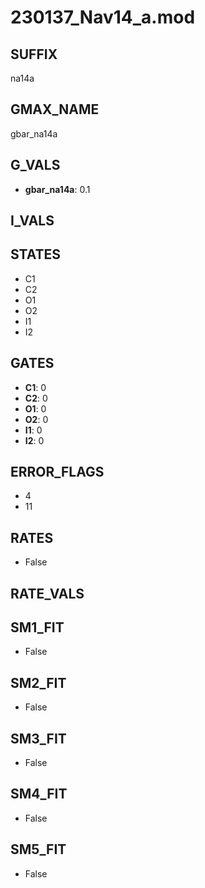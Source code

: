 # 230137_Nav14_a.mod

## SUFFIX

na14a

## GMAX_NAME

gbar_na14a

## G_VALS

- **gbar_na14a**: 0.1

## I_VALS


## STATES

- C1
- C2
- O1
- O2
- I1
- I2

## GATES

- **C1**: 0
- **C2**: 0
- **O1**: 0
- **O2**: 0
- **I1**: 0
- **I2**: 0

## ERROR_FLAGS

- 4
- 11

## RATES

- False

## RATE_VALS


## SM1_FIT

- False

## SM2_FIT

- False

## SM3_FIT

- False

## SM4_FIT

- False

## SM5_FIT

- False

